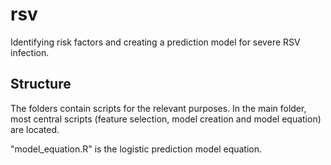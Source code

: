# rsv
Identifying risk factors and creating a prediction model for severe RSV infection.

## Structure
The folders contain scripts for the relevant purposes. In the main folder, most central scripts (feature selection, model creation and model equation) are located.

"model_equation.R" is the logistic prediction model equation.
